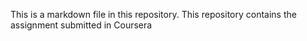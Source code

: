 This is a markdown file in this repository.
This repository contains the assignment submitted in Coursera
